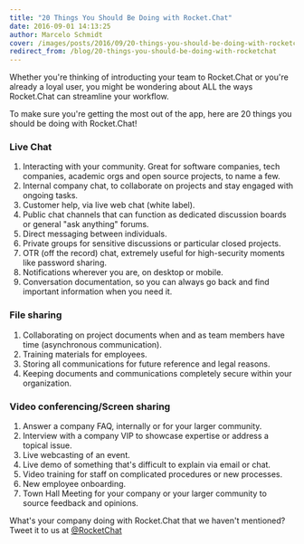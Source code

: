 ```yaml
---
title: "20 Things You Should Be Doing with Rocket.Chat"
date: 2016-09-01 14:13:25
author: Marcelo Schmidt
cover: /images/posts/2016/09/20-things-you-should-be-doing-with-rocketchat/technology-791029_1280.jpg
redirect_from: /blog/20-things-you-should-be-doing-with-rocketchat
---
```


Whether you're thinking of introducting your team to Rocket.Chat or you're already a loyal user, you might be wondering about ALL the ways Rocket.Chat can streamline your workflow.

To make sure you're getting the most out of the app, here are 20 things you should be doing with Rocket.Chat!

### Live Chat

1.  Interacting with your community. Great for software companies, tech companies, academic orgs and open source projects, to name a few.
2.  Internal company chat, to collaborate on projects and stay engaged with ongoing tasks.
3.  Customer help, via live web chat (white label).
4.  Public chat channels that can function as dedicated discussion boards or general "ask anything" forums.
5.  Direct messaging between individuals.
6.  Private groups for sensitive discussions or particular closed projects.
7.  OTR (off the record) chat, extremely useful for high-security moments like password sharing.
8.  Notifications wherever you are, on desktop or mobile.
9.  Conversation documentation, so you can always go back and find important information when you need it.

### File sharing

1.  Collaborating on project documents when and as team members have time (asynchronous communication).
2.  Training materials for employees.
3.  Storing all communications for future reference and legal reasons.
4.  Keeping documents and communications completely secure within your organization.

### Video conferencing/Screen sharing

1.  Answer a company FAQ, internally or for your larger community.
2.  Interview with a company VIP to showcase expertise or address a topical issue.
3.  Live webcasting of an event.
4.  Live demo of something that's difficult to explain via email or chat.
5.  Video training for staff on complicated procedures or new processes.
6.  New employee onboarding.
7.  Town Hall Meeting for your company or your larger community to source feedback and opinions.

What's your company doing with Rocket.Chat that we haven't mentioned? Tweet it to us at <a target="_blank" href="https://twitter.com/rocketchat">@RocketChat</a>
